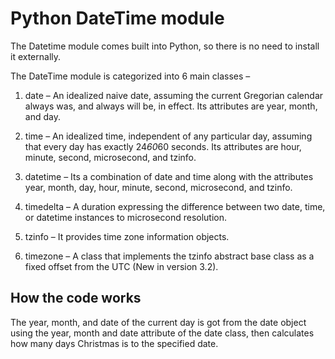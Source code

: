 # Python DateTime module

The Datetime module comes built into Python, so there is no need to install it externally. 

The DateTime module is categorized into 6 main classes – 

1. date – An idealized naive date, assuming the current Gregorian calendar always was, and always will be, in effect. Its attributes are year, month, and day.

2. time – An idealized time, independent of any particular day, assuming that every day has exactly 24*60*60 seconds. Its attributes are hour, minute, second, microsecond, and tzinfo.

3. datetime – Its a combination of date and time along with the attributes year, month, day, hour, minute, second, microsecond, and tzinfo.

4. timedelta – A duration expressing the difference between two date, time, or datetime instances to microsecond resolution.

5. tzinfo – It provides time zone information objects.

6. timezone – A class that implements the tzinfo abstract base class as a fixed offset from the UTC (New in version 3.2).

## How the code works
The year, month, and date of the current day is got from the date object using the year, month and date attribute of the date class, then calculates how many days Christmas is to the specified date.
